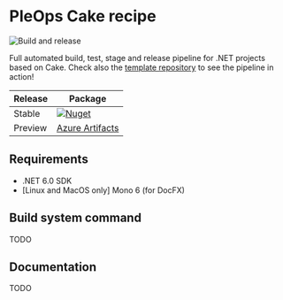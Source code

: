 # PleOps Cake recipe

![Build and release](https://github.com/pleonex/PleOps.Cake/workflows/Build%20and%20release/badge.svg?branch=main&event=push)

Full automated build, test, stage and release pipeline for .NET projects based
on Cake. Check also the
[template repository](https://github.com/pleonex/template-csharp) to see the
pipeline in action!

<!-- prettier-ignore -->
| Release | Package                                                           |
| ------- | ----------------------------------------------------------------- |
| Stable  | [![Nuget](https://img.shields.io/nuget/v/Cake.Frosting.PleOps.Recipe?label=nuget.org&logo=nuget)](https://www.nuget.org/packages/Cake.Frosting.PleOps.Recipe) |
| Preview | [Azure Artifacts](https://dev.azure.com/benito356/NetDevOpsTest/_packaging?_a=feed&feed=PleOps) |

## Requirements

- .NET 6.0 SDK
- [Linux and MacOS only] Mono 6 (for DocFX)

## Build system command

TODO

## Documentation

TODO
